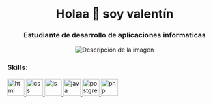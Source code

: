 <h1 align="center"> Holaa 👋 soy valentín</h1>
<h3 align="center">Estudiante de desarrollo de aplicaciones informaticas</h3>

<p align="center">
  <img src="https://art.pixilart.com/84e41d824c52e3e.gif" alt="Descripción de la imagen">
</p>
                                     
<h3 align="left">Skills:</h3>


<p align="left"> <a href="https://www.w3schools.com/html/default.asp" target="_blank" rel="noreferrer"> 
<img src="https://cdn.pixabay.com/photo/2017/08/05/11/16/logo-2582748_1280.png" alt="html" width="40" height="40"/> </a>

<a href="https://www.w3schools.com/css/default.asp" target="_blank" rel="noreferrer"> 
<img src="https://cdn4.iconfinder.com/data/icons/iconsimple-programming/512/css-512.png" alt="css" width="40" height="40"/> </a> 

<a href="https://www.w3schools.com/js/default.asp" target="_blank" rel="noreferrer"> 
<img src="https://icon-library.com/images/javascript-icon-png/javascript-icon-png-23.jpg" alt="js" width="40" height="40"/> </a> 

<a href="https://www.w3schools.com/java/default.asp" target="_blank" rel="noreferrer"> 
<img src="https://cdn.icon-icons.com/icons2/2415/PNG/512/java_original_wordmark_logo_icon_146459.png" alt="java" width="40" height="40"/> </a> 

<a href="https://www.postgresql.org/" target="_blank" rel="noreferrer"> 
<img src="https://cdn-icons-png.flaticon.com/512/5968/5968342.png" alt="postgresql" width="40" height="40"/> </a>

<a href="https://www.w3schools.com/php/default.asp" target="_blank" rel="noreferrer"> 
<img src="https://cdn-icons-png.flaticon.com/512/5968/5968332.png" alt="php" width="40" height="40"/> </a>
</p>

<!--
**ValenCMz/ValenCMz** is a ✨ _special_ ✨ repository because its `README.md` (this file) appears on your GitHub profile.

Here are some ideas to get you started:

- 🔭 I’m currently working on ...
- 🌱 I’m currently learning ...
- 👯 I’m looking to collaborate on ...
- 🤔 I’m looking for help with ...
- 💬 Ask me about ...
- 📫 How to reach me: ...
- 😄 Pronouns: ...
- ⚡ Fun fact: ...
-->
